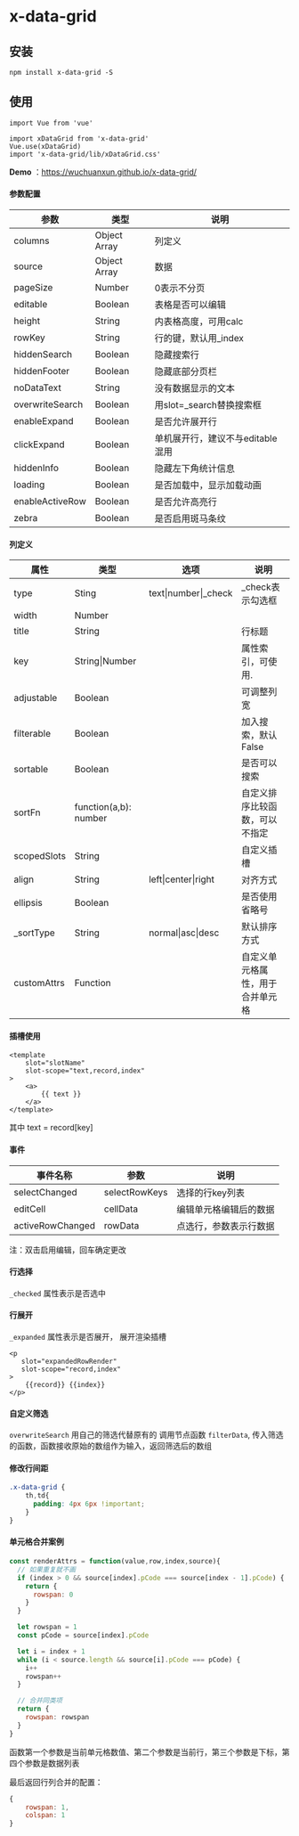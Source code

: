 # x-data-grid

## 安装
```
npm install x-data-grid -S
```

## 使用
```
import Vue from 'vue'

import xDataGrid from 'x-data-grid'
Vue.use(xDataGrid)
import 'x-data-grid/lib/xDataGrid.css'
```



**Demo** ：https://wuchuanxun.github.io/x-data-grid/

#### 参数配置

| 参数         | 类型         | 说明                 |
| ------------ | ------------ | -------------------- |
| columns      | Object Array | 列定义               |
| source       | Object Array | 数据                 |
| pageSize     | Number       | 0表示不分页          |
| editable     | Boolean      | 表格是否可以编辑     |
| height       | String       | 内表格高度，可用calc |
| rowKey       | String       | 行的键，默认用_index |
| hiddenSearch | Boolean      | 隐藏搜索行           |
| hiddenFooter | Boolean      | 隐藏底部分页栏       |
| noDataText   | String       | 没有数据显示的文本   |
| overwriteSearch   | Boolean  | 用slot=_search替换搜索框 |
| enableExpand | Boolean | 是否允许展开行 |
| clickExpand | Boolean | 单机展开行，建议不与editable混用 |
| hiddenInfo | Boolean | 隐藏左下角统计信息 |
| loading | Boolean | 是否加载中，显示加载动画 |
| enableActiveRow | Boolean | 是否允许高亮行 |
| zebra | Boolean | 是否启用斑马条纹 |



#### 列定义

| 属性        | 类型                  | 选项                 | 说明                             |
| ----------- | --------------------- | -------------------- | -------------------------------- |
| type        | Sting                 | text\|number\|_check | _check表示勾选框                 |
| width       | Number                |                      |                                  |
| title       | String                |                      | 行标题                           |
| key         | String\|Number        |                      | 属性索引，可使用.                |
| adjustable  | Boolean               |                      | 可调整列宽                       |
| filterable  | Boolean               |                      | 加入搜索，默认False              |
| sortable    | Boolean               |                      | 是否可以搜索                     |
| sortFn      | function(a,b): number |                      | 自定义排序比较函数，可以不指定   |
| scopedSlots | String                |                      | 自定义插槽                       |
| align       | String                | left\|center\|right  | 对齐方式                         |
| ellipsis    | Boolean               |                      | 是否使用省略号                   |
| _sortType   | String                | normal\|asc\|desc    | 默认排序方式                     |
| customAttrs | Function              |                      | 自定义单元格属性，用于合并单元格 |



#### 插槽使用

```vue
<template
    slot="slotName"
    slot-scope="text,record,index"
>
	<a>
    	{{ text }}
    </a>
</template>
```

其中 text = record[key] 



#### 事件

| 事件名称         | 参数          | 说明                   |
| ---------------- | ------------- | ---------------------- |
| selectChanged    | selectRowKeys | 选择的行key列表        |
| editCell         | cellData      | 编辑单元格编辑后的数据 |
| activeRowChanged | rowData       | 点选行，参数表示行数据 |

注：双击启用编辑，回车确定更改



#### 行选择

`_checked` 属性表示是否选中



#### 行展开

`_expanded` 属性表示是否展开， 展开渲染插槽

```vue
<p
   slot="expandedRowRender"
   slot-scope="record,index"
>
    {{record}} {{index}}
</p>
```



#### 自定义筛选

`overwriteSearch` 用自己的筛选代替原有的
调用节点函数 `filterData`, 传入筛选的函数，函数接收原始的数组作为输入，返回筛选后的数组



#### 修改行间距

```scss
.x-data-grid {
    th,td{
      padding: 4px 6px !important;
    }
}
```



#### 单元格合并案例

```js
const renderAttrs = function(value,row,index,source){
  // 如果重复就不画
  if (index > 0 && source[index].pCode === source[index - 1].pCode) {
    return {
      rowspan: 0
    }
  }

  let rowspan = 1
  const pCode = source[index].pCode

  let i = index + 1
  while (i < source.length && source[i].pCode === pCode) {
    i++
    rowspan++
  }

  // 合并同类项
  return {
    rowspan: rowspan
  }
}
```

函数第一个参数是当前单元格数值、第二个参数是当前行，第三个参数是下标，第四个参数是数据列表

最后返回行列合并的配置：

```js
{
    rowspan: 1,
    colspan: 1
}
```

